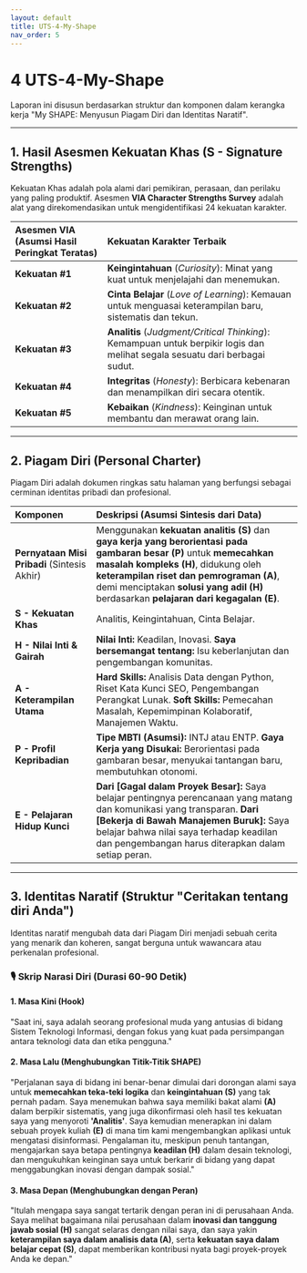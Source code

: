 ```yaml
---
layout: default
title: UTS-4-My-Shape
nav_order: 5
---
```


# 4 UTS-4-My-Shape

Laporan ini disusun berdasarkan struktur dan komponen dalam kerangka kerja "My SHAPE: Menyusun Piagam Diri dan Identitas Naratif".

---

## 1. Hasil Asesmen Kekuatan Khas (S - Signature Strengths)

Kekuatan Khas adalah pola alami dari pemikiran, perasaan, dan perilaku yang paling produktif. Asesmen **VIA Character Strengths Survey** adalah alat yang direkomendasikan untuk mengidentifikasi 24 kekuatan karakter.

| Asesmen VIA (Asumsi Hasil Peringkat Teratas) | Kekuatan Karakter Terbaik                                                                                                   |
| :------------------------------------------- | :-------------------------------------------------------------------------------------------------------------------------- |
| **Kekuatan #1**                              | **Keingintahuan** (_Curiosity_): Minat yang kuat untuk menjelajahi dan menemukan.                                           |
| **Kekuatan #2**                              | **Cinta Belajar** (_Love of Learning_): Kemauan untuk menguasai keterampilan baru, sistematis dan tekun.                    |
| **Kekuatan #3**                              | **Analitis** (_Judgment/Critical Thinking_): Kemampuan untuk berpikir logis dan melihat segala sesuatu dari berbagai sudut. |
| **Kekuatan #4**                              | **Integritas** (_Honesty_): Berbicara kebenaran dan menampilkan diri secara otentik.                                        |
| **Kekuatan #5**                              | **Kebaikan** (_Kindness_): Keinginan untuk membantu dan merawat orang lain.                                                 |

---

## 2. Piagam Diri (Personal Charter)

Piagam Diri adalah dokumen ringkas satu halaman yang berfungsi sebagai cerminan identitas pribadi dan profesional.

| Komponen                                     | Deskripsi (Asumsi Sintesis dari Data)                                                                                                                                                                                                                                                           |
| :------------------------------------------- | :---------------------------------------------------------------------------------------------------------------------------------------------------------------------------------------------------------------------------------------------------------------------------------------------- |
| **Pernyataan Misi Pribadi** (Sintesis Akhir) | Menggunakan **kekuatan analitis (S)** dan **gaya kerja yang berorientasi pada gambaran besar (P)** untuk **memecahkan masalah kompleks (H)**, didukung oleh **keterampilan riset dan pemrograman (A)**, demi menciptakan **solusi yang adil (H)** berdasarkan **pelajaran dari kegagalan (E)**. |
| **S - Kekuatan Khas**                        | Analitis, Keingintahuan, Cinta Belajar.                                                                                                                                                                                                                                                         |
| **H - Nilai Inti & Gairah**                  | **Nilai Inti:** Keadilan, Inovasi. **Saya bersemangat tentang:** Isu keberlanjutan dan pengembangan komunitas.                                                                                                                                                                                  |
| **A - Keterampilan Utama**                   | **Hard Skills:** Analisis Data dengan Python, Riset Kata Kunci SEO, Pengembangan Perangkat Lunak. **Soft Skills:** Pemecahan Masalah, Kepemimpinan Kolaboratif, Manajemen Waktu.                                                                                                                |
| **P - Profil Kepribadian**                   | **Tipe MBTI (Asumsi):** INTJ atau ENTP. **Gaya Kerja yang Disukai:** Berorientasi pada gambaran besar, menyukai tantangan baru, membutuhkan otonomi.                                                                                                                                            |
| **E - Pelajaran Hidup Kunci**                | **Dari [Gagal dalam Proyek Besar]:** Saya belajar pentingnya perencanaan yang matang dan komunikasi yang transparan. **Dari [Bekerja di Bawah Manajemen Buruk]:** Saya belajar bahwa nilai saya terhadap keadilan dan pengembangan harus diterapkan dalam setiap peran.                         |

---

## 3. Identitas Naratif (Struktur "Ceritakan tentang diri Anda")

Identitas naratif mengubah data dari Piagam Diri menjadi sebuah cerita yang menarik dan koheren, sangat berguna untuk wawancara atau perkenalan profesional.

### 🎙️ Skrip Narasi Diri (Durasi 60-90 Detik)

#### 1. Masa Kini (Hook)

"Saat ini, saya adalah seorang profesional muda yang antusias di bidang Sistem Teknologi Informasi, dengan fokus yang kuat pada persimpangan antara teknologi data dan etika pengguna."

#### 2. Masa Lalu (Menghubungkan Titik-Titik SHAPE)

"Perjalanan saya di bidang ini benar-benar dimulai dari dorongan alami saya untuk **memecahkan teka-teki logika** dan **keingintahuan (S)** yang tak pernah padam. Saya menemukan bahwa saya memiliki bakat alami **(A)** dalam berpikir sistematis, yang juga dikonfirmasi oleh hasil tes kekuatan saya yang menyoroti **'Analitis'**. Saya kemudian menerapkan ini dalam sebuah proyek kuliah **(E)** di mana tim kami mengembangkan aplikasi untuk mengatasi disinformasi. Pengalaman itu, meskipun penuh tantangan, mengajarkan saya betapa pentingnya **keadilan (H)** dalam desain teknologi, dan mengukuhkan keinginan saya untuk berkarir di bidang yang dapat menggabungkan inovasi dengan dampak sosial."

#### 3. Masa Depan (Menghubungkan dengan Peran)

"Itulah mengapa saya sangat tertarik dengan peran ini di perusahaan Anda. Saya melihat bagaimana nilai perusahaan dalam **inovasi dan tanggung jawab sosial (H)** sangat selaras dengan nilai saya, dan saya yakin **keterampilan saya dalam analisis data (A)**, serta **kekuatan saya dalam belajar cepat (S)**, dapat memberikan kontribusi nyata bagi proyek-proyek Anda ke depan."
